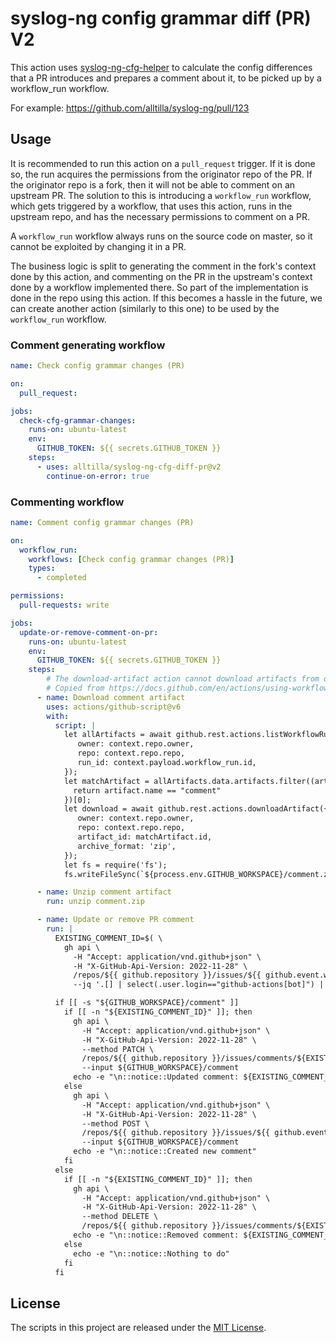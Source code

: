 # syslog-ng config grammar diff (PR) V2

This action uses [syslog-ng-cfg-helper](https://github.com/alltilla/syslog-ng-cfg-helper) to calculate the config differences that a PR introduces and prepares a comment about it, to be picked up by a workflow_run workflow.

For example: https://github.com/alltilla/syslog-ng/pull/123

## Usage

It is recommended to run this action on a `pull_request` trigger. If it is done so, the run acquires the permissions from the originator repo of the PR. If the originator repo is a fork, then it will not be able to comment on an upstream PR. The solution to this is introducing a `workflow_run` workflow, which gets triggered by a workflow, that uses this action, runs in the upstream repo, and has the necessary permissions to comment on a PR.

A `workflow_run` workflow always runs on the source code on master, so it cannot be exploited by changing it in a PR.

The business logic is split to generating the comment in the fork's context done by this action, and commenting on the PR in the upstream's context done by a workflow implemented there. So part of the implementation is done in the repo using this action. If this becomes a hassle in the future, we can create another action (similarly to this one) to be used by the `workflow_run` workflow.


### Comment generating workflow
```yaml
name: Check config grammar changes (PR)

on:
  pull_request:

jobs:
  check-cfg-grammar-changes:
    runs-on: ubuntu-latest
    env:
      GITHUB_TOKEN: ${{ secrets.GITHUB_TOKEN }}
    steps:
      - uses: alltilla/syslog-ng-cfg-diff-pr@v2
        continue-on-error: true
```

### Commenting workflow
```yaml
name: Comment config grammar changes (PR)

on:
  workflow_run:
    workflows: [Check config grammar changes (PR)]
    types:
      - completed

permissions:
  pull-requests: write

jobs:
  update-or-remove-comment-on-pr:
    runs-on: ubuntu-latest
    env:
      GITHUB_TOKEN: ${{ secrets.GITHUB_TOKEN }}
    steps:
        # The download-artifact action cannot download artifacts from other workflows.
        # Copied from https://docs.github.com/en/actions/using-workflows/events-that-trigger-workflows#workflow_run
      - name: Download comment artifact
        uses: actions/github-script@v6
        with:
          script: |
            let allArtifacts = await github.rest.actions.listWorkflowRunArtifacts({
               owner: context.repo.owner,
               repo: context.repo.repo,
               run_id: context.payload.workflow_run.id,
            });
            let matchArtifact = allArtifacts.data.artifacts.filter((artifact) => {
              return artifact.name == "comment"
            })[0];
            let download = await github.rest.actions.downloadArtifact({
               owner: context.repo.owner,
               repo: context.repo.repo,
               artifact_id: matchArtifact.id,
               archive_format: 'zip',
            });
            let fs = require('fs');
            fs.writeFileSync(`${process.env.GITHUB_WORKSPACE}/comment.zip`, Buffer.from(download.data));

      - name: Unzip comment artifact
        run: unzip comment.zip

      - name: Update or remove PR comment
        run: |
          EXISTING_COMMENT_ID=$( \
            gh api \
              -H "Accept: application/vnd.github+json" \
              -H "X-GitHub-Api-Version: 2022-11-28" \
              /repos/${{ github.repository }}/issues/${{ github.event.workflow_run.pull_requests[0].number }}/comments \
              --jq '.[] | select(.user.login=="github-actions[bot]") | select(.user.type=="Bot") | select(.user.id==41898282) | select(.body | startswith("#### This Pull Request introduces config grammar changes")) | .id')

          if [[ -s "${GITHUB_WORKSPACE}/comment" ]]
            if [[ -n "${EXISTING_COMMENT_ID}" ]]; then
              gh api \
                -H "Accept: application/vnd.github+json" \
                -H "X-GitHub-Api-Version: 2022-11-28" \
                --method PATCH \
                /repos/${{ github.repository }}/issues/comments/${EXISTING_COMMENT_ID} \
                --input ${GITHUB_WORKSPACE}/comment
              echo -e "\n::notice::Updated comment: ${EXISTING_COMMENT_ID}"
            else
              gh api \
                -H "Accept: application/vnd.github+json" \
                -H "X-GitHub-Api-Version: 2022-11-28" \
                --method POST \
                /repos/${{ github.repository }}/issues/${{ github.event.workflow_run.pull_requests[0].number }}/comments \
                --input ${GITHUB_WORKSPACE}/comment
              echo -e "\n::notice::Created new comment"
            fi
          else
            if [[ -n "${EXISTING_COMMENT_ID}" ]]; then
              gh api \
                -H "Accept: application/vnd.github+json" \
                -H "X-GitHub-Api-Version: 2022-11-28" \
                --method DELETE \
                /repos/${{ github.repository }}/issues/comments/${EXISTING_COMMENT_ID}
              echo -e "\n::notice::Removed comment: ${EXISTING_COMMENT_ID}"
            else
              echo -e "\n::notice::Nothing to do"
            fi
          fi
```

## License

The scripts in this project are released under the [MIT License](LICENSE).
